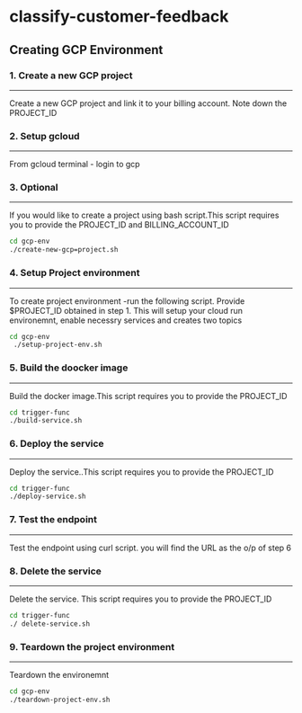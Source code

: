 # classify-customer-feedback

## Creating GCP Environment

### 1. Create a new GCP project
-------------------------------
Create a new GCP project and link it to your billing account. Note down the PROJECT_ID

### 2. Setup gcloud 
----------------------------------
From gcloud terminal - login to gcp 

### 3. Optional
------------------------------------
If you would like to create a project using bash script.This script requires you to provide the PROJECT_ID and BILLING_ACCOUNT_ID

```sh
cd gcp-env
./create-new-gcp=project.sh
```

### 4. Setup Project environment
----------------------------------------
To create project environment -run the following script. Provide $PROJECT_ID obtained in step 1. This will setup your cloud run environemnt, enable necessry services and creates two topics 

```sh
cd gcp-env
 ./setup-project-env.sh
```

### 5. Build the doocker image
------------------------------------------
Build the docker image.This script requires you to provide the PROJECT_ID

```sh
cd trigger-func
./build-service.sh
```

### 6. Deploy the service
----------------------------------------
Deploy the service..This script requires you to provide the PROJECT_ID

```sh
cd trigger-func
./deploy-service.sh
```

### 7. Test the endpoint
----------------------------------------
Test the endpoint using curl script. you will find the URL as the o/p of step 6


### 8. Delete the service
------------------------------------------
Delete the service. This script requires you to provide the PROJECT_ID

```sh
cd trigger-func
./ delete-service.sh
```

### 9. Teardown the project environment
------------------------------------------
Teardown the environemnt

```sh
cd gcp-env
./teardown-project-env.sh
```





